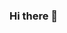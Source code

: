 <!-- ![](https://komarev.com/ghpvc/?username=250304s&color=green) -->
<!-- [![Top Langs](https://github-readme-stats.vercel.app/api/top-langs/?username=250304s&count_private=true)](https://github.com/anuraghazra/github-readme-stats) -->
<!-- [![Readme Card](https://github-readme-stats.vercel.app/api/pin/?username=250304s&repo=github-readme-stats)](https://github.com/anuraghazra/github-readme-stats) -->
### Hi there 👋

<!--
**250304s/250304s** is a ✨ _special_ ✨ repository because its `README.md` (this file) appears on your GitHub profile.

Here are some ideas to get you started:

- 🔭 I’m currently working on ...
- 🌱 I’m currently learning ...
- 👯 I’m looking to collaborate on ...
- 🤔 I’m looking for help with ...
- 💬 Ask me about ...
- 📫 How to reach me: ...
- 😄 Pronouns: ...
- ⚡ Fun fact: ...
-->
